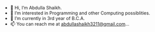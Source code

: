 - 👋 Hi, I’m Abdulla Shaikh.
- 👀 I’m interested in Programming and other Computing possiblities.
- 🌱 I’m currently in 3rd year of B.C.A.
- 📫 You can reach me at abdullashaikh3211@gmail.com...

<!---
abdsha777/abdsha777 is a ✨ special ✨ repository because its `README.md` (this file) appears on your GitHub profile.
You can click the Preview link to take a look at your changes.
--->
